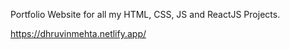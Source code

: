 Portfolio Website for all my HTML, CSS, JS and ReactJS Projects.

https://dhruvinmehta.netlify.app/
